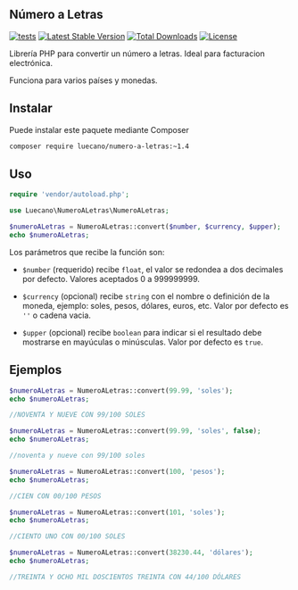 ## Número a Letras

[![tests](https://github.com/luecano/numero-a-letras/workflows/tests/badge.svg)](https://github.com/luecano/numero-a-letras/actions)
[![Latest Stable Version](https://poser.pugx.org/luecano/numero-a-letras/v/stable)](https://packagist.org/packages/luecano/numero-a-letras)
[![Total Downloads](https://poser.pugx.org/luecano/numero-a-letras/downloads)](https://packagist.org/packages/luecano/numero-a-letras)
[![License](https://poser.pugx.org/luecano/numero-a-letras/license)](https://packagist.org/packages/luecano/numero-a-letras)

Librería PHP para convertir un número a letras. Ideal para facturacion electrónica.

Funciona para varios países y monedas.

## Instalar

Puede instalar este paquete mediante Composer

```bash
composer require luecano/numero-a-letras:~1.4
```

## Uso

```php
require 'vendor/autoload.php';

use Luecano\NumeroALetras\NumeroALetras;

$numeroALetras = NumeroALetras::convert($number, $currency, $upper);
echo $numeroALetras;
```

Los parámetros que recibe la función son:

- `$number` (requerido) recibe `float`, el valor se redondea a dos decimales por defecto. Valores aceptados 0 a 999999999.

- `$currency` (opcional) recibe `string` con el nombre o definición de la moneda, ejemplo: soles, pesos, dólares, euros, etc. Valor por defecto es `''` o cadena vacia.

- `$upper` (opcional) recibe `boolean` para indicar si el resultado debe mostrarse en mayúculas o minúsculas. Valor por defecto es `true`.

## Ejemplos

```php
$numeroALetras = NumeroALetras::convert(99.99, 'soles');
echo $numeroALetras;

//NOVENTA Y NUEVE CON 99/100 SOLES
```

```php
$numeroALetras = NumeroALetras::convert(99.99, 'soles', false);
echo $numeroALetras;

//noventa y nueve con 99/100 soles
```

```php
$numeroALetras = NumeroALetras::convert(100, 'pesos');
echo $numeroALetras;

//CIEN CON 00/100 PESOS
```

```php
$numeroALetras = NumeroALetras::convert(101, 'soles');
echo $numeroALetras;

//CIENTO UNO CON 00/100 SOLES
```

```php
$numeroALetras = NumeroALetras::convert(38230.44, 'dólares');
echo $numeroALetras;

//TREINTA Y OCHO MIL DOSCIENTOS TREINTA CON 44/100 DÓLARES
```
